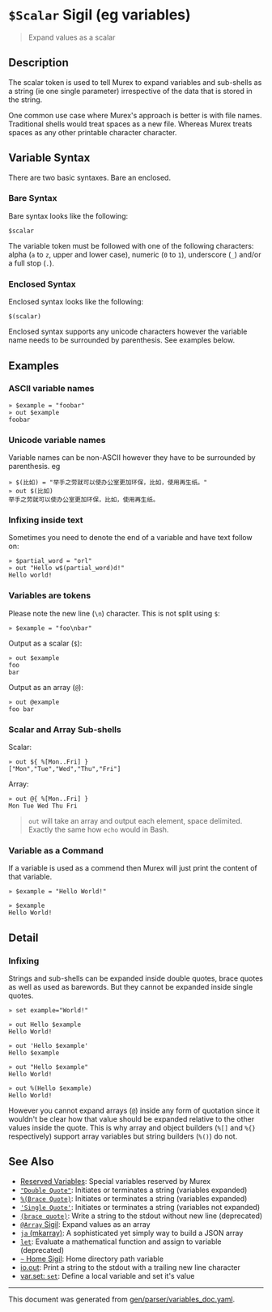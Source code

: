 # `$Scalar` Sigil (eg variables)

> Expand values as a scalar

## Description

The scalar token is used to tell Murex to expand variables and sub-shells as a
string (ie one single parameter) irrespective of the data that is stored in the
string.

One common use case where Murex's approach is better is with file names.
Traditional shells would treat spaces as a new file. Whereas Murex treats
spaces as any other printable character character.

## Variable Syntax

There are two basic syntaxes. Bare an enclosed.

### Bare Syntax

Bare syntax looks like the following:

```
$scalar
```

The variable token must be followed with one of the following characters: 
alpha (`a` to `z`, upper and lower case), numeric (`0` to `1`), underscore
(`_`) and/or a full stop (`.`).

### Enclosed Syntax

Enclosed syntax looks like the following:

```
$(scalar)
```

Enclosed syntax supports any unicode characters however the variable name
needs to be surrounded by parenthesis. See examples below.



## Examples

### ASCII variable names

```
» $example = "foobar"
» out $example
foobar
```

### Unicode variable names

Variable names can be non-ASCII however they have to be surrounded by
parenthesis. eg

```
» $(比如) = "举手之劳就可以使办公室更加环保，比如，使用再生纸。"
» out $(比如)
举手之劳就可以使办公室更加环保，比如，使用再生纸。
```

### Infixing inside text

Sometimes you need to denote the end of a variable and have text follow on:

```
» $partial_word = "orl"
» out "Hello w$(partial_word)d!"
Hello world!
```

### Variables are tokens

Please note the new line (`\n`) character. This is not split using `$`:

```
» $example = "foo\nbar"
```

Output as a scalar (`$`):

```
» out $example
foo
bar
```

Output as an array (`@`):

```
» out @example
foo bar
```

### Scalar and Array Sub-shells

Scalar:

```
» out ${ %[Mon..Fri] }
["Mon","Tue","Wed","Thu","Fri"]
```

Array:

```
» out @{ %[Mon..Fri] }
Mon Tue Wed Thu Fri
```

> `out` will take an array and output each element, space delimited. Exactly
> the same how `echo` would in Bash.

### Variable as a Command

If a variable is used as a commend then Murex will just print the content of
that variable.

```
» $example = "Hello World!"

» $example
Hello World!
```

## Detail

### Infixing

Strings and sub-shells can be expanded inside double quotes, brace quotes as
well as used as barewords. But they cannot be expanded inside single quotes.

```
» set example="World!"

» out Hello $example
Hello World!

» out 'Hello $example'
Hello $example

» out "Hello $example"
Hello World!

» out %(Hello $example)
Hello World!
```

However you cannot expand arrays (`@`) inside any form of quotation since
it wouldn't be clear how that value should be expanded relative to the
other values inside the quote. This is why array and object builders (`%[]`
and `%{}` respectively) support array variables but string builders (`%()`)
do not.

## See Also

* [Reserved Variables](../user-guide/reserved-vars.md):
  Special variables reserved by Murex
* [`"Double Quote"`](../parser/double-quote.md):
  Initiates or terminates a string (variables expanded)
* [`%(Brace Quote)`](../parser/brace-quote.md):
  Initiates or terminates a string (variables expanded)
* [`'Single Quote'`](../parser/single-quote.md):
  Initiates or terminates a string (variables not expanded)
* [`(brace quote)`](../parser/brace-quote-func.md):
  Write a string to the stdout without new line (deprecated)
* [`@Array` Sigil](../parser/array.md):
  Expand values as an array
* [`ja` (mkarray)](../commands/ja.md):
  A sophisticated yet simply way to build a JSON array
* [`let`](../commands/let.md):
  Evaluate a mathematical function and assign to variable (deprecated)
* [`~` Home Sigil](../parser/tilde.md):
  Home directory path variable
* [io.out](../commands/out.md):
  Print a string to the stdout with a trailing new line character
* [var.set: `set`](../commands/set.md):
  Define a local variable and set it's value

<hr/>

This document was generated from [gen/parser/variables_doc.yaml](https://github.com/lmorg/murex/blob/master/gen/parser/variables_doc.yaml).